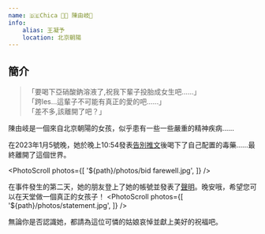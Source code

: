 ```yaml
---
name: 🇩🇪Chica 🏳️‍⚧️ 陳由岐🍥
info:
    alias: 王凝予
    location: 北京朝陽
---
```


## 簡介

>「要喝下亞硝酸鈉溶液了,祝我下輩子投胎成女生吧……」  
>「跨les…這輩子不可能有真正的愛的吧……」  
>「差不多,該離開了吧？」

陳由岐是一個來自北京朝陽的女孩，似乎患有一些一些嚴重的精神疾病……

在2023年1月5號晚，她於晚上10:54發表[告別推文](https://twitter.com/wangzihao980/status/1611013359188709376)後喝下了自己配置的毒藥……最終離開了這個世界。

<PhotoScroll photos={[
    '${path}/photos/bid farewell.jpg', 
]} />

在事件發生的第二天，她的朋友登上了她的帳號並發表了[聲明](https://twitter.com/wangzihao980/status/1611220509890596866)。晚安哦，希望您可以在天堂做一個真正的女孩子！
<PhotoScroll photos={[
    '${path}/photos/statement.jpg', 
]} />

無論你是否認識她，都請為這位可憐的姑娘哀悼並獻上美好的祝福吧。

